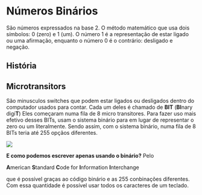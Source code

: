 # Números Binários

São números expressados na base 2. O método matemático que usa dois símbolos: 0 (zero) e 1 (um).
O número 1 é a representação de estar ligado ou uma afirmação, enquanto o número 0 é o contrário: desligado e negação.

## História

## Microtransitors

São minusculos switches que podem estar ligados ou desligados dentro do computador usados para contar. Cada um deles é chamado de **BIT** (**BI**nary digi**T**)
Eles começaram numa fila de 8 micro transitores. Para fazer uso mais efetivo desses BITs, usam o sistema binário para em lugar de representar o zero ou um literalmente. Sendo assim, com o sistema binário, numa fila de 8 BITs teria até 255 opçãos diferentes.

<img src="https://media.discordapp.net/attachments/901608374456696842/901625266315624458/unknown.png?width=835&height=468">

**E como podemos escrever apenas usando o binário?**
 Pelo

 **A**merican
 **S**tandard
 **C**ode for
 **I**nformation
 **I**nterchange

que é possível graças ao código binário e as 255 conbinações diferentes. Com essa quantidade é possível usar todos os caracteres de um teclado.

